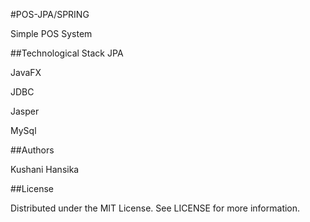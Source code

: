 #POS-JPA/SPRING

Simple POS  System

##Technological Stack
JPA

JavaFX

JDBC

Jasper

MySql

##Authors

Kushani Hansika

##License

Distributed under the MIT License. See LICENSE for more information.